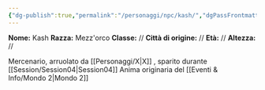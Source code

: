 ```yaml
---
{"dg-publish":true,"permalink":"/personaggi/npc/kash/","dgPassFrontmatter":true}
---
```


**Nome:** Kash
**Razza:** Mezz'orco
**Classe:** //
**Città di origine:** //
**Età:** //
**Altezza:** //

Mercenario, arruolato da [[Personaggi/X\|X]] , sparito durante [[Session/Session04\|Session04]]
Anima originaria del [[Eventi & Info/Mondo 2\|Mondo 2]]